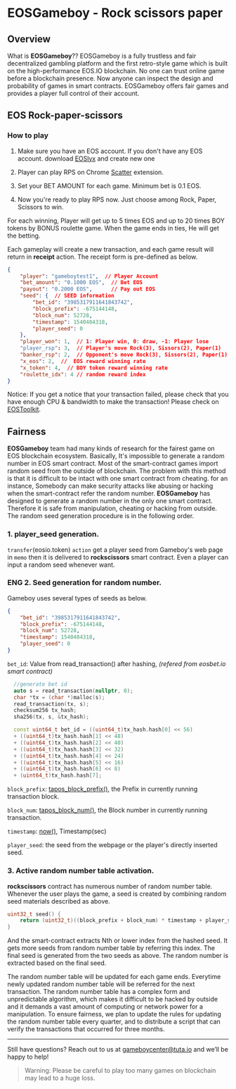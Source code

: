 # EOSGameboy - Rock scissors paper

## Overview

What is **EOSGameboy**?? EOSGameboy is a fully trustless and fair decentralized gambling platform and the first retro-style game which is built on the high-performance EOS.IO blockchain. No one can trust online game before a blockchain presence. Now anyone can inspect the design and probability of games in smart contracts. EOSGameboy offers fair games and provides a player full control of their account.

## EOS Rock-paper-scissors

### How to play

1. Make sure you have an EOS account. If you don't have any EOS account. download [EOSlyx](https://eoslynx.com) and create new one

2. Player can play RPS on Chrome [Scatter](https://chrome.google.com/webstore/detail/scatter/ammjpmhgckkpcamddpolhchgomcojkle) extension.

3. Set your BET AMOUNT for each game. Minimum bet is 0.1 EOS.

4. Now you're ready to play RPS now. Just choose among Rock, Paper, Scissors to win.


For each winning, Player will get up to 5 times EOS and up to 20 times BOY tokens by BONUS roulette game. When the game ends in ties, He will get the betting.

Each gameplay will create a new transaction, and each game result will return in **receipt** action. The receipt form is pre-defined as below.

```json
{
	"player": "gameboytest1",  // Player Account
	"bet_amount": "0.1000 EOS",  // Bet EOS
	"payout": "0.2000 EOS",  	 // Pay out EOS
	"seed": {  // SEED information
		"bet_id": "3985317911641843742",
		"block_prefix": -675144148,
		"block_num": 52728,
		"timestamp": 1540404318,
		"player_seed": 0
	},
	"player_won": 1,  // 1: Player win, 0: draw, -1: Player lose
	"player_rsp": 3,  // Player's move Rock(3), Sissors(2), Paper(1)
	"banker_rsp": 2,  // Opponent's move Rock(3), Sissors(2), Paper(1)
	"x_eos": 2,  //  EOS reward winning rate
	"x_token": 4,  // BOY token reward winning rate
	"roulette_idx": 4 // random reward index
}
```

Notice: If you get a notice that your transaction failed, please check that you have enough CPU & bandwidth to make the transaction! Please check on [EOSToolkit](https://eostoolkit.io/home).

## Fairness

**EOSGameboy** team had many kinds of research for the fairest game on EOS blockchain ecosystem.  Basically, It's impossible to generate a random number in EOS smart contract. Most of the smart-contract games import random seed from the outside of blockchain.
The problem with this method is that it is difficult to be intact with one smart contract from cheating. for an instance, Somebody can make security attacks like abusing or hacking when the smart-contract refer the random number.
**EOSGameboy** has designed to generate a random number in the only one smart contract. Therefore it is safe from manipulation, cheating or hacking from outside.
The random seed generation procedure is in the following order.

### 1. player_seed generation.
`transfer`(eosio.token) `action` get a player seed from Gameboy's web page in `memo` then it is delivered to **rockscissors** smart contract. Even a player can input a random seed whenever want.

### ENG 2. Seed generation for random number.

Gameboy uses several types of seeds as below.

```json
{
	"bet_id": "3985317911641843742",
	"block_prefix": -675144148,
	"block_num": 52728,
	"timestamp": 1540404318,
	"player_seed": 0
}
```

`bet_id`: Value from read_transaction() after hashing, *(refered from eosbet.io smart contract)*

```c++
  //generate bet id
  auto s = read_transaction(nullptr, 0);
  char *tx = (char *)malloc(s);
  read_transaction(tx, s);
  checksum256 tx_hash;
  sha256(tx, s, &tx_hash);

  const uint64_t bet_id = ((uint64_t)tx_hash.hash[0] << 56)
  + ((uint64_t)tx_hash.hash[1] << 48)
  + ((uint64_t)tx_hash.hash[2] << 40)
  + ((uint64_t)tx_hash.hash[3] << 32)
  + ((uint64_t)tx_hash.hash[4] << 24)
  + ((uint64_t)tx_hash.hash[5] << 16)
  + ((uint64_t)tx_hash.hash[6] << 8)
  + (uint64_t)tx_hash.hash[7];
```
`block_prefix`: [tapos_block_prefix()](https://developers.eos.io/eosio-cpp/reference#tapos_block_prefix), the Prefix in currently running transaction block.

`block_num`: [tapos_block_num()](https://developers.eos.io/eosio-cpp/reference#tapos_block_num), the Block number in currently running transaction.

`timestamp`: [now()](https://developers.eos.io/eosio-cpp/reference#now), Timestamp(sec)

`player_seed`: the seed from the webpage or the player's directly inserted seed.


### 3. Active random number table activation.

**rockscissors** contract has numerous number of random number table. Whenever the user plays the game, a seed is created by combining random seed materials described as above.

```c++
uint32_t seed() {
	return (uint32_t)((block_prefix + block_num) * timestamp + player_seed + bet_id);
}
```

And the smart-contract extracts Nth or lower index from the hashed seed. It gets more seeds from random number table by referring this index.
The final seed is generated from the two seeds as above. The random number is extracted based on the final seed.

The random number table will be updated for each game ends. Everytime newly updated random number table will be referred for the next transaction.
The random number table has a complex form and unpredictable algorithm, which makes it difficult to be hacked by outside and it demands a vast amount of computing or network power for a manipulation.
To ensure fairness, we plan to update the rules for updating the random number table every quarter, and to distribute a script that can verify the transactions that occurred for three months.

---

Still have questions? Reach out to us at gameboycenter@tuta.io and we’ll be happy to help!
>Warning: Please be careful to play too many games on blockchain may lead to a huge loss.
